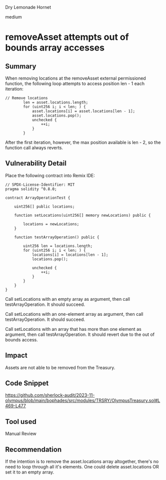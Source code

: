Dry Lemonade Hornet

medium

# removeAsset attempts out of bounds array accesses

## Summary
When removing locations at the removeAsset external permissioned function, the following loop attempts to access position len - 1 each iteration:
```solidity
// Remove locations
        len = asset.locations.length;
        for (uint256 i; i < len; ) {
            asset.locations[i] = asset.locations[len - 1];
            asset.locations.pop();
            unchecked {
                ++i;
            }
        }
```
After the first iteration, however, the max position available is len - 2, so the function call always reverts.

## Vulnerability Detail
Place the following contract into Remix IDE:
```solidity
// SPDX-License-Identifier: MIT
pragma solidity ^0.8.0;

contract ArrayOperationTest {

    uint256[] public locations;
    
    function setLocations(uint256[] memory newLocations) public {

        locations = newLocations;
    }

    function testArrayOperation() public {

        uint256 len = locations.length;
        for (uint256 i; i < len; ) {
            locations[i] = locations[len - 1];
            locations.pop();

            unchecked {
                ++i;
            }
        }
    }
}
```
Call setLocations with an empty array as argument, then call testArrayOperation. It should succeed.

Call setLocations with an one-element array as argument, then call testArrayOperation. It should succeed.

Call setLocations with an array that has more than one element as argument, then call testArrayOperation. It should revert due to the out of bounds access.

## Impact
Assets are not able to be removed from the Treasury.

## Code Snippet
https://github.com/sherlock-audit/2023-11-olympus/blob/main/bophades/src/modules/TRSRY/OlympusTreasury.sol#L469-L477

## Tool used

Manual Review

## Recommendation
If the intention is to remove the asset.locations array altogether, there's no need to loop through all it's elements. 
One could delete asset.locations OR set it to an empty array.

